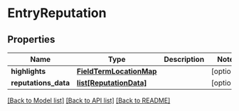 # EntryReputation

## Properties
Name | Type | Description | Notes
------------ | ------------- | ------------- | -------------
**highlights** | [**FieldTermLocationMap**](FieldTermLocationMap.md) |  | [optional] 
**reputations_data** | [**list[ReputationData]**](ReputationData.md) |  | [optional] 

[[Back to Model list]](README.md#documentation-for-models) [[Back to API list]](README.md#documentation-for-api-endpoints) [[Back to README]](README.md)



